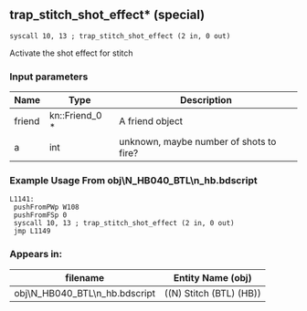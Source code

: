 ## trap_stitch_shot_effect* (special)

`syscall 10, 13 ; trap_stitch_shot_effect (2 in, 0 out)`

Activate the shot effect for stitch

### Input parameters
| Name | Type | Description
|------|------|------------
| friend   | kn::Friend_0 *   | A friend object
| a   | int   | unknown, maybe number of shots to fire?


### Example Usage From obj\N_HB040_BTL\n_hb.bdscript
```plaintext
L1141:
 pushFromPWp W108
 pushFromFSp 0
 syscall 10, 13 ; trap_stitch_shot_effect (2 in, 0 out)
 jmp L1149
```


### Appears in:
| filename | Entity Name (obj)
|----------|-------------
| obj\N_HB040_BTL\n_hb.bdscript       | ((N) Stitch (BTL) (HB))          



